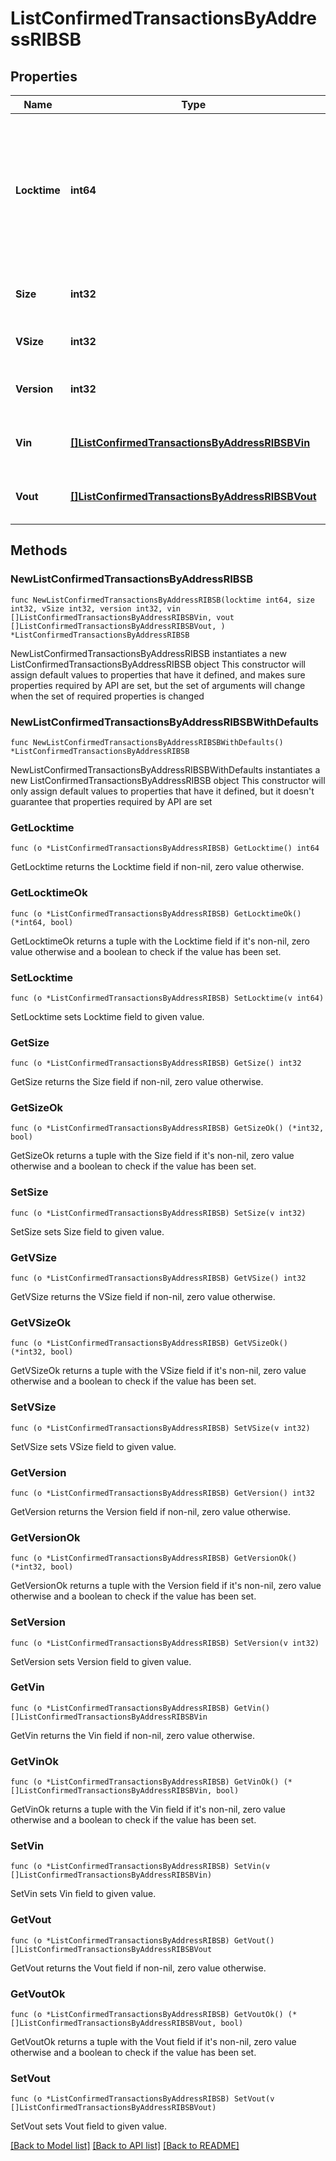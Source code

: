 # ListConfirmedTransactionsByAddressRIBSB

## Properties

Name | Type | Description | Notes
------------ | ------------- | ------------- | -------------
**Locktime** | **int64** | Represents the locktime on the transaction on the specific blockchain, i.e. the blockheight at which the transaction is valid. | 
**Size** | **int32** | Represents the total size of this transaction. | 
**VSize** | **int32** | Defines the transaction&#39;s virtual size. | 
**Version** | **int32** | Defines the version of the transaction. | 
**Vin** | [**[]ListConfirmedTransactionsByAddressRIBSBVin**](ListConfirmedTransactionsByAddressRIBSBVin.md) | Represents the transaction inputs. | 
**Vout** | [**[]ListConfirmedTransactionsByAddressRIBSBVout**](ListConfirmedTransactionsByAddressRIBSBVout.md) | Represents the transaction outputs. | 

## Methods

### NewListConfirmedTransactionsByAddressRIBSB

`func NewListConfirmedTransactionsByAddressRIBSB(locktime int64, size int32, vSize int32, version int32, vin []ListConfirmedTransactionsByAddressRIBSBVin, vout []ListConfirmedTransactionsByAddressRIBSBVout, ) *ListConfirmedTransactionsByAddressRIBSB`

NewListConfirmedTransactionsByAddressRIBSB instantiates a new ListConfirmedTransactionsByAddressRIBSB object
This constructor will assign default values to properties that have it defined,
and makes sure properties required by API are set, but the set of arguments
will change when the set of required properties is changed

### NewListConfirmedTransactionsByAddressRIBSBWithDefaults

`func NewListConfirmedTransactionsByAddressRIBSBWithDefaults() *ListConfirmedTransactionsByAddressRIBSB`

NewListConfirmedTransactionsByAddressRIBSBWithDefaults instantiates a new ListConfirmedTransactionsByAddressRIBSB object
This constructor will only assign default values to properties that have it defined,
but it doesn't guarantee that properties required by API are set

### GetLocktime

`func (o *ListConfirmedTransactionsByAddressRIBSB) GetLocktime() int64`

GetLocktime returns the Locktime field if non-nil, zero value otherwise.

### GetLocktimeOk

`func (o *ListConfirmedTransactionsByAddressRIBSB) GetLocktimeOk() (*int64, bool)`

GetLocktimeOk returns a tuple with the Locktime field if it's non-nil, zero value otherwise
and a boolean to check if the value has been set.

### SetLocktime

`func (o *ListConfirmedTransactionsByAddressRIBSB) SetLocktime(v int64)`

SetLocktime sets Locktime field to given value.


### GetSize

`func (o *ListConfirmedTransactionsByAddressRIBSB) GetSize() int32`

GetSize returns the Size field if non-nil, zero value otherwise.

### GetSizeOk

`func (o *ListConfirmedTransactionsByAddressRIBSB) GetSizeOk() (*int32, bool)`

GetSizeOk returns a tuple with the Size field if it's non-nil, zero value otherwise
and a boolean to check if the value has been set.

### SetSize

`func (o *ListConfirmedTransactionsByAddressRIBSB) SetSize(v int32)`

SetSize sets Size field to given value.


### GetVSize

`func (o *ListConfirmedTransactionsByAddressRIBSB) GetVSize() int32`

GetVSize returns the VSize field if non-nil, zero value otherwise.

### GetVSizeOk

`func (o *ListConfirmedTransactionsByAddressRIBSB) GetVSizeOk() (*int32, bool)`

GetVSizeOk returns a tuple with the VSize field if it's non-nil, zero value otherwise
and a boolean to check if the value has been set.

### SetVSize

`func (o *ListConfirmedTransactionsByAddressRIBSB) SetVSize(v int32)`

SetVSize sets VSize field to given value.


### GetVersion

`func (o *ListConfirmedTransactionsByAddressRIBSB) GetVersion() int32`

GetVersion returns the Version field if non-nil, zero value otherwise.

### GetVersionOk

`func (o *ListConfirmedTransactionsByAddressRIBSB) GetVersionOk() (*int32, bool)`

GetVersionOk returns a tuple with the Version field if it's non-nil, zero value otherwise
and a boolean to check if the value has been set.

### SetVersion

`func (o *ListConfirmedTransactionsByAddressRIBSB) SetVersion(v int32)`

SetVersion sets Version field to given value.


### GetVin

`func (o *ListConfirmedTransactionsByAddressRIBSB) GetVin() []ListConfirmedTransactionsByAddressRIBSBVin`

GetVin returns the Vin field if non-nil, zero value otherwise.

### GetVinOk

`func (o *ListConfirmedTransactionsByAddressRIBSB) GetVinOk() (*[]ListConfirmedTransactionsByAddressRIBSBVin, bool)`

GetVinOk returns a tuple with the Vin field if it's non-nil, zero value otherwise
and a boolean to check if the value has been set.

### SetVin

`func (o *ListConfirmedTransactionsByAddressRIBSB) SetVin(v []ListConfirmedTransactionsByAddressRIBSBVin)`

SetVin sets Vin field to given value.


### GetVout

`func (o *ListConfirmedTransactionsByAddressRIBSB) GetVout() []ListConfirmedTransactionsByAddressRIBSBVout`

GetVout returns the Vout field if non-nil, zero value otherwise.

### GetVoutOk

`func (o *ListConfirmedTransactionsByAddressRIBSB) GetVoutOk() (*[]ListConfirmedTransactionsByAddressRIBSBVout, bool)`

GetVoutOk returns a tuple with the Vout field if it's non-nil, zero value otherwise
and a boolean to check if the value has been set.

### SetVout

`func (o *ListConfirmedTransactionsByAddressRIBSB) SetVout(v []ListConfirmedTransactionsByAddressRIBSBVout)`

SetVout sets Vout field to given value.



[[Back to Model list]](../README.md#documentation-for-models) [[Back to API list]](../README.md#documentation-for-api-endpoints) [[Back to README]](../README.md)


